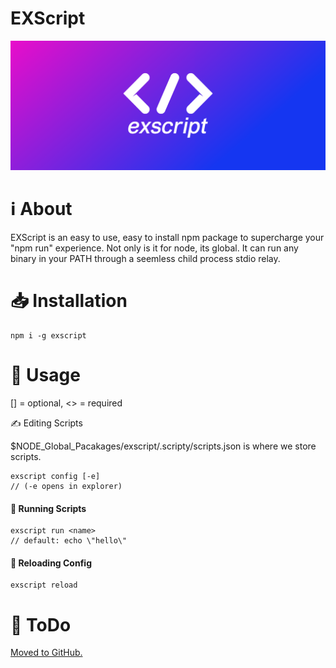 # EXScript

<p align="center">
  <img src="./assets/cover.png" alt="EXScript" />
</p>

# ℹ️ About

EXScript is an easy to use, easy to install npm package to supercharge your "npm run" experience. Not only is it for node, its global. It can run any binary in your PATH through a seemless child process stdio relay.

# 📥 Installation

```
npm i -g exscript
```

# 🔧 Usage

[] = optional, <> = required

✍️ Editing Scripts

$NODE_Global_Pacakages/exscript/.scripty/scripts.json is where we store scripts.

```
exscript config [-e]
// (-e opens in explorer)
```
#### 🔘 Running Scripts
```
exscript run <name>
// default: echo \"hello\"
```

#### 🔄 Reloading Config

```
exscript reload
```

# 📜 ToDo

[Moved to GitHub.](https://github.com/theexproject/cli/projects/1#column-14231003)
